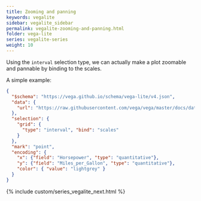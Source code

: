 ```yaml
---
title: Zooming and panning
keywords: vegalite
sidebar: vegalite_sidebar
permalink: vegalite-zooming-and-panning.html
folder: vega-lite
series: vegalite-series
weight: 10
---
```

Using the `interval` selection type, we can actually make a plot zoomable and pannable by binding to the scales.

A simple example:

```json
{
  "$schema": "https://vega.github.io/schema/vega-lite/v4.json",
  "data": {
    "url": "https://raw.githubusercontent.com/vega/vega/master/docs/data/cars.json"
  },
  "selection": {
    "grid": {
      "type": "interval", "bind": "scales"
    }
  },
  "mark": "point",
  "encoding": {
    "x": {"field": "Horsepower", "type": "quantitative"},
    "y": {"field": "Miles_per_Gallon", "type": "quantitative"},
    "color": { "value": "lightgrey" }
  }
}
```

<div id="vis4"></div>
<script type="text/javascript">
  var yourVlSpec = {
    "$schema": "https://vega.github.io/schema/vega-lite/v4.json",
    "data": {
      "url": "https://raw.githubusercontent.com/vega/vega/master/docs/data/cars.json"
    },
    "selection": {
      "grid": {
        "type": "interval", "bind": "scales"
      }
    },
    "mark": "point",
    "encoding": {
      "x": {"field": "Horsepower", "type": "quantitative"},
      "y": {"field": "Miles_per_Gallon", "type": "quantitative"},
      "color": { "value": "lightgrey" }
    }
  };
  vegaEmbed('#vis4', yourVlSpec);
</script>

{% include custom/series_vegalite_next.html %}
